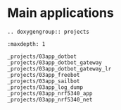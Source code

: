 Main applications
=================

```{eval-rst}
.. doxygengroup:: projects
```

```{toctree}
:maxdepth: 1

_projects/03app_dotbot
_projects/03app_dotbot_gateway
_projects/03app_dotbot_gateway_lr
_projects/03app_freebot
_projects/03app_sailbot
_projects/03app_log_dump
_projects/03app_nrf5340_app
_projects/03app_nrf5340_net
```
